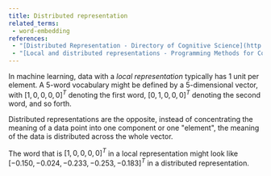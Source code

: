 ```yaml
---
title: Distributed representation
related_terms:
 - word-embedding
references:
 - "[Distributed Representation - Directory of Cognitive Science](http://www.bcp.psych.ualberta.ca/~mike/Pearl_Street/Dictionary/contents/D/distributed.html)"
 - "[Local and distributed representations - Programming Methods for Cognitive Science](http://www.indiana.edu/~gasser/Q530/Notes/representation.html)"
---
```

In machine learning, data with a *local representation* typically has 1 unit per element.
A 5-word vocabulary might be defined by a 5-dimensional vector, with
$[1, 0, 0, 0, 0]^T$ denoting the first word, $[0, 1, 0, 0, 0]^T$ denoting the second word,
and so forth.

Distributed representations are the opposite, instead of concentrating the meaning
of a data point into one component or one "element", the meaning of the
data is distributed across the whole vector.

The word that is $[1, 0, 0, 0, 0]^T$ in a local representation might look like
$[-0.150, -0.024, -0.233, -0.253, -0.183]^T$ in a distributed representation.
